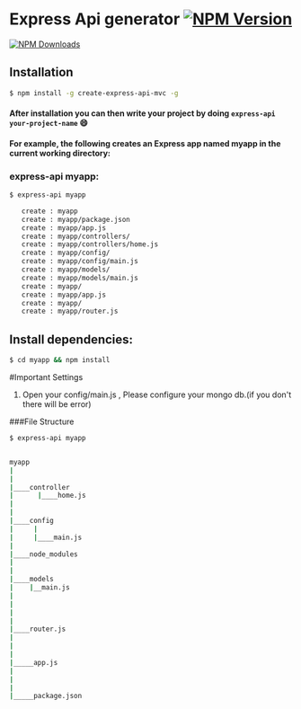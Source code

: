 # Express Api generator [![NPM Version](http://img.shields.io/npm/v/create-express-api-mvc.svg?style=flat)](https://www.npmjs.com/package/create-express-api-mvc)
[![NPM Downloads](https://img.shields.io/npm/dm/create-express-api-mvc.svg?style=flat)](https://www.npmjs.com/package/create-express-api-mvc)


## Installation

```sh
$ npm install -g create-express-api-mvc -g 
```

#### After installation you can then write your project by doing `express-api your-project-name` 😄


#### For example, the following creates an Express app named myapp in the current working directory:


### express-api myapp:

```bash
$ express-api myapp

   create : myapp
   create : myapp/package.json
   create : myapp/app.js
   create : myapp/controllers/
   create : myapp/controllers/home.js
   create : myapp/config/
   create : myapp/config/main.js
   create : myapp/models/
   create : myapp/models/main.js
   create : myapp/
   create : myapp/app.js
   create : myapp/
   create : myapp/router.js
   ```
## Install dependencies:  
```bash
$ cd myapp && npm install

```

#Important Settings
   1) Open your config/main.js , Please configure your mongo db.(if you don't there will be error)


###File Structure

```bash
$ express-api myapp


myapp
|
|
|____controller
|      |____home.js
|      
|     
|____config
|     |
|     |____main.js
|
|____node_modules
|
|
|____models
|    |__main.js
|
|
|
|    
|____router.js 
|
|
|
|_____app.js
|
|
|
|_____package.json

 ```